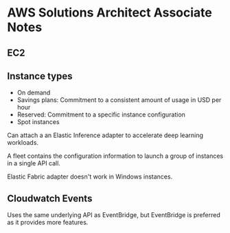 # AWS Solutions Architect Associate Notes

## EC2

## Instance types

- On demand
- Savings plans: Commitment to a consistent amount of usage in USD per hour
- Reserved: Commitment to a specific instance configuration
- Spot instances

Can attach a an Elastic Inference adapter to accelerate deep learning workloads.

A fleet contains the configuration information to launch a group of instances in a single API call.

Elastic Fabric adapter doesn't work in Windows instances.

## Cloudwatch Events

Uses the same underlying API as EventBridge, but EventBridge is preferred as it provides more features.
